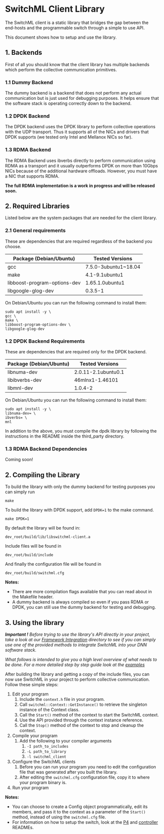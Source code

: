 
# SwitchML Client Library

The SwitchML client is a static library that bridges the gap between the end-hosts and the programmable switch through a simple to use API.

This document shows how to setup and use the library.

## 1. Backends

First of all you should know that the client library has multiple backends which perform the collective communication primitives.

### 1.1 Dummy Backend

The dummy backend is a backend that does not perform any actual communication but is just used for debugging purposes.
It helps ensure that the software stack is operating correctly down to the backend.

### 1.2 DPDK Backend

The DPDK backend uses the DPDK library to perform collective operations with the UDP transport. Thus it supports all of the NICs and drivers that DPDK supports (we tested only Intel and Mellanox NICs so far).

### 1.3 RDMA Backend

The RDMA Backend uses ibverbs directly to perform communication using RDMA as a transport and it usually outperforms DPDK on more than 10Gbps NICs because of the additional hardware offloads. However, you must have a NIC that supports RDMA.

**The full RDMA implementation is a work in progress and will be released soon.**

## 2. Required Libraries

Listed below are the system packages that are needed for the client library.

### 2.1 General requirements

These are dependencies that are required regardless of the backend you choose.

| Package (Debian/Ubuntu) | Tested Versions |
|--|--|
| gcc | 7.5.0-3ubuntu1~18.04 |
| make | 4.1-9.1ubuntu1 |
| libboost-program-options-dev | 1.65.1.0ubuntu1 |
| libgoogle-glog-dev | 0.3.5-1 |

On Debian/Ubuntu you can run the following command to install them:

	sudo apt install -y \
	gcc \
	make \
	libboost-program-options-dev \
	libgoogle-glog-dev

### 1.2 DPDK Backend Requirements

These are dependencies that are required only for the DPDK backend.

| Package (Debian/Ubuntu) | Tested Versions |
|--|--|
| libnuma-dev | 2.0.11-2.1ubuntu0.1 |
| libibverbs-dev | 46mlnx1-1.46101 |
| libmnl-dev | 1.0.4-2 |

On Debian/Ubuntu you can run the following command to install them:

	sudo apt install -y \
	libnuma-dev= \
	ibverbs= \
	mnl

In addition to the above, you must compile the dpdk library by following the instructions in the README inside the third_party directory.

### 1.3 RDMA Backend Dependencies

Coming soon!

## 2. Compiling the Library

To build the library with only the dummy backend for testing purposes you can simply run

	make

To build the library with DPDK support, add `DPDK=1` to the make command.

	make DPDK=1

By default the library will be found in:

    dev_root/build/lib/libswitchml-client.a
  
Include files will be found in

    dev_root/build/include
  
And finally the configuration file will be found in

    dev_root/build/switchml.cfg

**Notes:**
 - There are more compilation flags available that you can read about in the Makefile header.
 - A dummy backend is always compiled so even if you pass RDMA or DPDK, you can still use the dummy backend for testing and debugging.

## 3. Using the library

***Important !***
*Before trying to use the library's API directly in your project, take a look at our [Framework Integration](#) directory to see if you can simply use one of the provided methods to integrate SwitchML into your DNN software stack.*

*What follows is intended to give you a high level overview of what needs to be done. For a more detailed step by step guide look at the [examples](#)*

After building the library and getting a copy of the include files, you can now use SwitchML in your project to perform collective communication. Follow these simple steps:

1. Edit your program
	 1. Include the `context.h` file in your program.
	 3. Call `switchml::Context::GetInstance()` to retrieve the singleton instance of the Context class.
	 4. Call the `Start()` method of the context to start the SwitchML context.
	 5. Use the API provided through the context instance reference.
	 6. Call the `Stop()` method of the context to stop and cleanup the context.
 2. Compile your program
	1. Add the following to your compiler arguments
		1. `-I path_to_includes` 
		2. `-L path_to_library` 
		3.  `-l switchml_client` 
2. Configure the SwitchML clients
	1.  Before you can run your program you need to edit the configuration file that was generated after you built the library.
	2. After editing the `switchml.cfg` configuration file, copy it to where your program binary is.
4. Run your program

**Notes:**
 - You can choose to create a Config object programmatically, edit its members, and pass it to the context as a parameter of the `Start()` method, instead of using the `switchml.cfg` file.
 - For information on how to setup the switch, look at the [P4](dev_root/p4) and [controller](dev_root/controller) READMEs.

